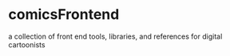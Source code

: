 # comicsFrontend
a collection of front end tools, libraries, and references for digital cartoonists
